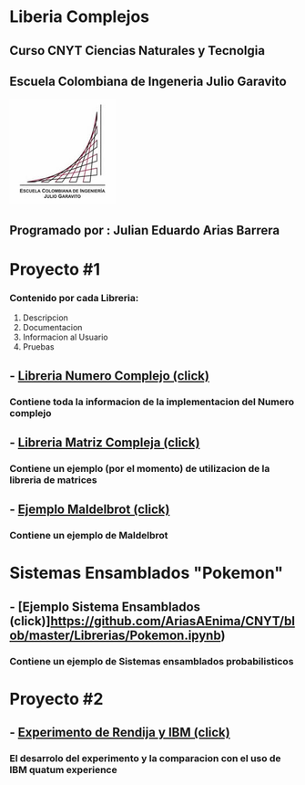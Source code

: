 # Liberia Complejos
## Curso CNYT Ciencias Naturales y Tecnolgia
## Escuela Colombiana de Ingeneria Julio Garavito
<img src="/Imagenes/logo.jpg" >

## Programado por : Julian Eduardo Arias Barrera

# Proyecto #1
### Contenido por cada Libreria:
1) Descripcion
2) Documentacion
3) Informacion al Usuario
4) Pruebas
## - [Libreria Numero Complejo (click)](https://github.com/AriasAEnima/CNYT/blob/master/Librerias/Numeros_Complejos/NumeroComplejo.md)
### Contiene toda la informacion de la implementacion del Numero complejo
## - [Libreria Matriz Compleja (click)](https://github.com/AriasAEnima/CNYT/blob/master/Librerias/Matrices.ipynb)
### Contiene un ejemplo (por el momento) de utilizacion de la libreria de matrices
## - [Ejemplo Maldelbrot (click)](https://github.com/AriasAEnima/CNYT/blob/master/Librerias/Maldelbrot.ipynb)
### Contiene un ejemplo de Maldelbrot



# Sistemas Ensamblados "Pokemon"

## - [Ejemplo Sistema Ensamblados (click)]https://github.com/AriasAEnima/CNYT/blob/master/Librerias/Pokemon.ipynb)
### Contiene un ejemplo de Sistemas ensamblados probabilisticos



# Proyecto #2

## - [Experimento de Rendija y IBM (click)](https://github.com/AriasAEnima/CNYT/blob/master/Librerias/Proyecto%202.ipynb)
### El desarrolo del experimento y la comparacion con el uso de IBM quatum experience


